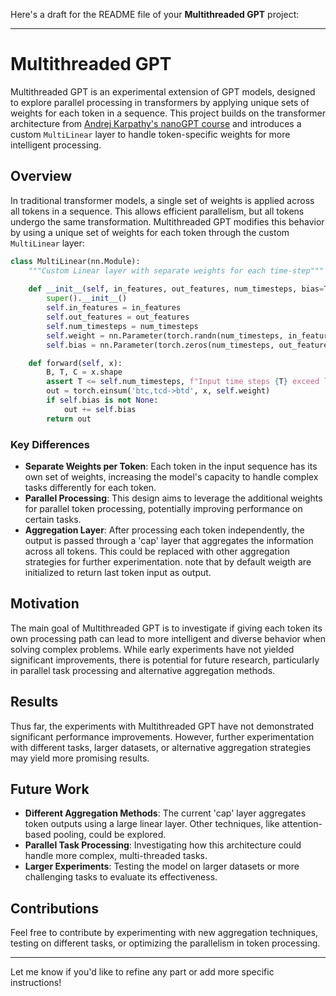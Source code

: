 Here's a draft for the README file of your **Multithreaded GPT** project:

---

# Multithreaded GPT

Multithreaded GPT is an experimental extension of GPT models, designed to explore parallel processing in transformers by applying unique sets of weights for each token in a sequence. This project builds on the transformer architecture from [Andrej Karpathy's nanoGPT course](https://github.com/karpathy/nanoGPT) and introduces a custom `MultiLinear` layer to handle token-specific weights for more intelligent processing.

## Overview

In traditional transformer models, a single set of weights is applied across all tokens in a sequence. This allows efficient parallelism, but all tokens undergo the same transformation. Multithreaded GPT modifies this behavior by using a unique set of weights for each token through the custom `MultiLinear` layer:

```python
class MultiLinear(nn.Module):
    """Custom Linear layer with separate weights for each time-step"""
    
    def __init__(self, in_features, out_features, num_timesteps, bias=True):
        super().__init__()
        self.in_features = in_features
        self.out_features = out_features
        self.num_timesteps = num_timesteps
        self.weight = nn.Parameter(torch.randn(num_timesteps, in_features, out_features))
        self.bias = nn.Parameter(torch.zeros(num_timesteps, out_features)) if bias else None

    def forward(self, x):
        B, T, C = x.shape
        assert T <= self.num_timesteps, f"Input time steps {T} exceed layer's configured time steps {self.num_timesteps}"
        out = torch.einsum('btc,tcd->btd', x, self.weight)
        if self.bias is not None:
            out += self.bias
        return out
```

### Key Differences
- **Separate Weights per Token**: Each token in the input sequence has its own set of weights, increasing the model's capacity to handle complex tasks differently for each token.
- **Parallel Processing**: This design aims to leverage the additional weights for parallel token processing, potentially improving performance on certain tasks.
- **Aggregation Layer**: After processing each token independently, the output is passed through a 'cap' layer that aggregates the information across all tokens. This could be replaced with other aggregation strategies for further experimentation. note that by default weigth are initialized to return last token input as output.

## Motivation

The main goal of Multithreaded GPT is to investigate if giving each token its own processing path can lead to more intelligent and diverse behavior when solving complex problems. While early experiments have not yielded significant improvements, there is potential for future research, particularly in parallel task processing and alternative aggregation methods.

## Results

Thus far, the experiments with Multithreaded GPT have not demonstrated significant performance improvements. However, further experimentation with different tasks, larger datasets, or alternative aggregation strategies may yield more promising results.

## Future Work

- **Different Aggregation Methods**: The current 'cap' layer aggregates token outputs using a large linear layer. Other techniques, like attention-based pooling, could be explored.
- **Parallel Task Processing**: Investigating how this architecture could handle more complex, multi-threaded tasks.
- **Larger Experiments**: Testing the model on larger datasets or more challenging tasks to evaluate its effectiveness.

## Contributions

Feel free to contribute by experimenting with new aggregation techniques, testing on different tasks, or optimizing the parallelism in token processing.

---

Let me know if you'd like to refine any part or add more specific instructions!
